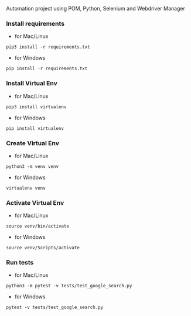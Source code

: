 Automation project using POM, Python, Selenium and Webdriver Manager

### Install requirements
- for Mac/Linux
```
pip3 install -r requirements.txt
```
- for Windows
```
pip install -r requirements.txt
```


### Install Virtual Env
- for Mac/Linux
```
pip3 install virtualenv
```
- for Windows
```
pip install virtualenv
```


### Create Virtual Env
- for Mac/Linux
```
python3 -m venv venv
```
- for Windows
```
virtualenv venv
```


### Activate Virtual Env
- for Mac/Linux
```
source venv/bin/activate
```
- for Windows
```
source venv/Scripts/activate
```


### Run tests
- for Mac/Linux
```
python3 -m pytest -v tests/test_google_search.py
```
- for Windows
```
pytest -v tests/test_google_search.py
```